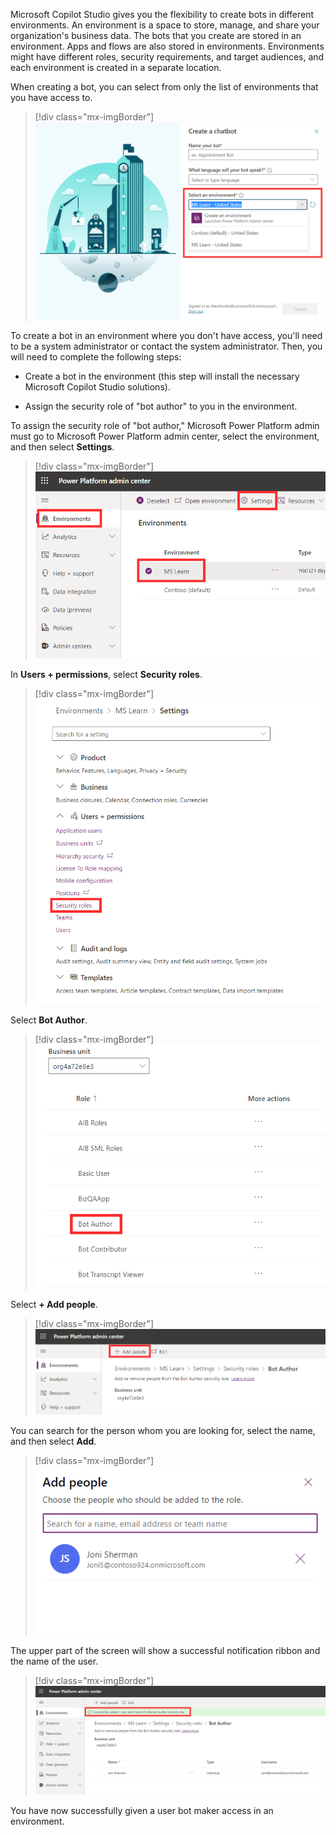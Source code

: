 Microsoft Copilot Studio gives you the flexibility to create bots in different environments. An environment is a space to store, manage, and share your organization's business data. The bots that you create are stored in an environment. Apps and flows are also stored in environments. Environments might have different roles, security requirements, and target audiences, and each environment is created in a separate location.

When creating a bot, you can select from only the list of environments that you have access to.

> [!div class="mx-imgBorder"]
> [![Select your bot's environment from the list of environments that you have access to in supported data locations.](../media/select-environment.png)](../media/select-environment.png#lightbox)

To create a bot in an environment where you don't have access, you'll need to be a system administrator or contact the system administrator. Then, you will need to complete the following steps:

- Create a bot in the environment (this step will install the necessary Microsoft Copilot Studio solutions).

- Assign the security role of "bot author" to you in the environment.

To assign the security role of "bot author," Microsoft Power Platform admin must go to Microsoft Power Platform admin center, select the environment, and then select **Settings**.

> [!div class="mx-imgBorder"]
> [![Microsoft Power Platform admin center with the Environments tab selected and the Settings button selected.](../media/environment-pva-settings.png)](../media/environment-pva-settings.png#lightbox)

In **Users + permissions**, select **Security roles**.

> [!div class="mx-imgBorder"]
> [![Settings with the Users + permissions section expanded and Security roles highlighted in that section.](../media/security-roles.png)](../media/security-roles.png#lightbox)

Select **Bot Author**.

> [!div class="mx-imgBorder"]
> [![The list of Roles with Bot Author highlighted.](../media/select-bot-author.png)](../media/select-bot-author.png#lightbox)

Select **+ Add people**.

> [!div class="mx-imgBorder"]
> [![Microsoft Power Platform admin center open to Environments > Contoso (default) > Settings > Security roles > Bot Author with the Add People button highlighted.](../media/add-people.png)](../media/add-people.png#lightbox)

You can search for the person whom you are looking for, select the name, and then select **Add**.

> [!div class="mx-imgBorder"]
> [![Choose the people who should be added to the role.](../media/add-person.png)](../media/add-person.png#lightbox)

The upper part of the screen will show a successful notification ribbon and the name of the user.

> [!div class="mx-imgBorder"]
> [![Message showing "Successfully added 1 user and 0 teams to the Bot Author security role."](../media/sucess-add-user-security-role.png)](../media/sucess-add-user-security-role.png#lightbox)

You have now successfully given a user bot maker access in an environment.
